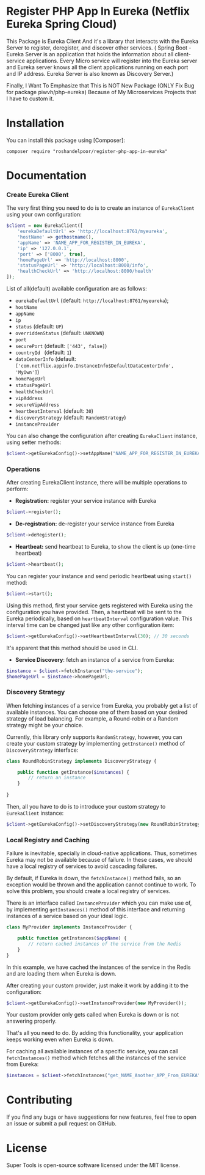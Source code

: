 Register PHP App In Eureka (Netflix Eureka Spring Cloud)
=========================
This Package is Eureka Client And it's a library that interacts with the Eureka Server to register, deregister, and
discover other services. (
Spring Boot - Eureka Server is an application that holds the information about all client-service applications. Every
Micro service will register into the Eureka server and Eureka server knows all the client applications running on each
port and IP address. Eureka Server is also known as Discovery Server.)

Finally, I Want To Emphasize that This is NOT New Package (ONLY Fix Bug for package piwvh/php-eureka) Because of My
Microservices Projects that I have to custom it.

# Installation

You can install this package using [Composer]:

`composer require "roshandelpoor/register-php-app-in-eureka"`

# Documentation

### Create Eureka Client

The very first thing you need to do is to create an instance of `EurekaClient` using your own configuration:

```php
$client = new EurekaClient([
    'eurekaDefaultUrl' => 'http://localhost:8761/myeureka',
    'hostName' => gethostname(),
    'appName' => 'NAME_APP_FOR_REGISTER_IN_EUREKA',
    'ip' => '127.0.0.1',
    'port' => ['8000', true],
    'homePageUrl' => 'http://localhost:8000',
    'statusPageUrl' => 'http://localhost:8000/info',
    'healthCheckUrl' => 'http://localhost:8000/health'
]);
```

List of all(default) available configuration are as follows:

- `eurekaDefaultUrl`  (default: `http://localhost:8761/myeureka`);
- `hostName`
- `appName`
- `ip`
- `status`            (default: `UP`)
- `overriddenStatus`  (default: `UNKNOWN`)
- `port`
- `securePort`        (default: `['443', false]`)
- `countryId `        (default: `1`)
- `dataCenterInfo`    (default: `['com.netflix.appinfo.InstanceInfo$DefaultDataCenterInfo', 'MyOwn']`)
- `homePageUrl`
- `statusPageUrl`
- `healthCheckUrl`
- `vipAddress`
- `secureVipAddress`
- `heartbeatInterval` (default: `30`)
- `discoveryStrategy` (default: `RandomStrategy`)
- `instanceProvider`

You can also change the configuration after creating `EurekaClient` instance, using setter methods:

```php
$client->getEurekaConfig()->setAppName("NAME_APP_FOR_REGISTER_IN_EUREKA");
```

### Operations

After creating EurekaClient instance, there will be multiple operations to perform:

- **Registration:** register your service instance with Eureka

```php
$client->register();
```

- **De-registration:** de-register your service instance from Eureka

```php
$client->deRegister();
```

- **Heartbeat:** send heartbeat to Eureka, to show the client is up (one-time heartbeat)

```php
$client->heartbeat();
```

You can register your instance and send periodic heartbeat using `start()` method:

```php
$client->start();
```

Using this method, first your service gets registered with Eureka using the
configuration you have provided. Then, a heartbeat will be sent to the Eureka periodically, based
on `heartbeatInterval` configuration value. This interval time can be changed just like any other
configuration item:

```php
$client->getEurekaConfig()->setHeartbeatInterval(30); // 30 seconds
``` 

It's apparent that this method should be used in CLI.

- **Service Discovery**: fetch an instance of a service from Eureka:

```php
$instance = $client->fetchInstance("the-service");
$homePageUrl = $instance->homePageUrl;
```

### Discovery Strategy

When fetching instances of a service from Eureka, you probably get a list of available
instances. You can choose one of them based on your desired strategy
of load balancing. For example, a Round-robin or a Random strategy might be your choice.

Currently, this library only supports `RandomStrategy`, however, you can create your custom
strategy by implementing `getInstance()` method of `DiscoveryStrategy` interface:

```php
class RoundRobinStrategy implements DiscoveryStrategy {

    public function getInstance($instances) {
        // return an instance
    }
    
}
```

Then, all you have to do is to introduce your custom strategy to `EurekaClient` instance:

```php
$client->getEurekaConfig()->setDiscoveryStrategy(new RoundRobinStrategy());
```

### Local Registry and Caching

Failure is inevitable, specially in cloud-native applications. Thus, sometimes Eureka may not be available because of
failure.
In these cases, we should have a local registry of services to avoid cascading failures.

By default, if Eureka is down, the `fetchInstance()` method fails, so an
exception would be thrown and the application cannot continue to work. To solve this
problem, you should create a local registry of services.

There is an interface called `InstanceProvider` which you can make use of, by
implementing `getInstances()` method of this interface and returning instances
of a service based on your ideal logic.

```php
class MyProvider implements InstanceProvider {

    public function getInstances($appName) { 
        // return cached instances of the service from the Redis 
    }
}
```

In this example, we have cached the instances of the service in the Redis and
are loading them when Eureka is down.

After creating your custom provider, just make it work by adding it to the configuration:

```php
$client->getEurekaConfig()->setInstanceProvider(new MyProvider());
```

Your custom provider only gets called when Eureka is down or is not answering properly.

That's all you need to do. By adding this functionality, your application keeps working even
when Eureka is down.

For caching all available instances of a specific service, you can call `fetchInstances()` method
which fetches all the instances of the service from Eureka:

```php
$instances = $client->fetchInstances("get_NAME_Another_APP_From_EUREKA");
```

# Contributing

If you find any bugs or have suggestions for new features, feel free to open an issue or submit a pull request on GitHub.

# License

Super Tools is open-source software licensed under the MIT license.

